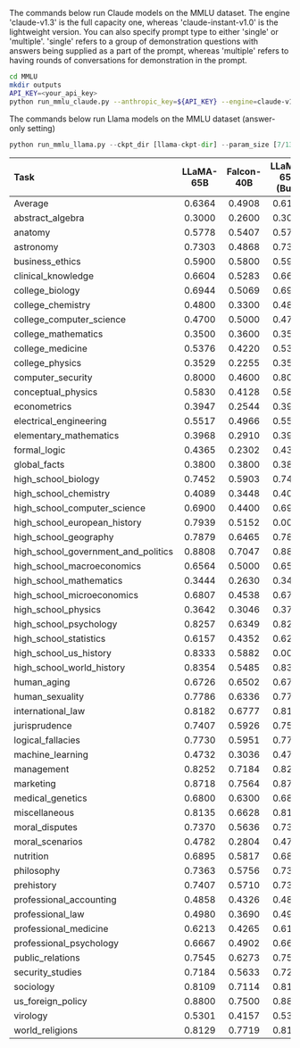 The commands below run Claude models on the MMLU dataset. 
The engine 'claude-v1.3' is the full capacity one, whereas 'claude-instant-v1.0' is the lightweight version.
You can also specify prompt type to either 'single' or 'multiple'. 'single' refers to a group of demonstration questions with answers being supplied as a part of the prompt, whereas 'multiple' refers to having rounds of conversations for demonstration in the prompt.

```bash
cd MMLU
mkdir outputs
API_KEY=<your_api_key>
python run_mmlu_claude.py --anthropic_key=${API_KEY} --engine=claude-v1.3 --prompt_type='multiple'
```
The commands below run Llama models on the MMLU dataset (answer-only setting)
```python
python run_mmlu_llama.py --ckpt_dir [llama-ckpt-dir] --param_size [7/13/33/65]
```
|Task|LLaMA-65B|Falcon-40B|LLaMA-65B (Bug)|
|:----|:----:|:----:|:----:|
|Average|0.6364|0.4908|0.6144|
|abstract_algebra|0.3000|0.2600|0.3000|
|anatomy|0.5778|0.5407|0.5778|
|astronomy|0.7303|0.4868|0.7303|
|business_ethics|0.5900|0.5800|0.5900|
|clinical_knowledge|0.6604|0.5283|0.6604|
|college_biology|0.6944|0.5069|0.6944|
|college_chemistry|0.4800|0.3300|0.4800|
|college_computer_science|0.4700|0.5000|0.4700|
|college_mathematics|0.3500|0.3600|0.3500|
|college_medicine|0.5376|0.4220|0.5376|
|college_physics|0.3529|0.2255|0.3529|
|computer_security|0.8000|0.4600|0.8000|
|conceptual_physics|0.5830|0.4128|0.5830|
|econometrics|0.3947|0.2544|0.3947|
|electrical_engineering|0.5517|0.4966|0.5517|
|elementary_mathematics|0.3968|0.2910|0.3968|
|formal_logic|0.4365|0.2302|0.4365|
|global_facts|0.3800|0.3800|0.3800|
|high_school_biology|0.7452|0.5903|0.7452|
|high_school_chemistry|0.4089|0.3448|0.4089|
|high_school_computer_science|0.6900|0.4400|0.6900|
|high_school_european_history|0.7939|0.5152|0.0000|
|high_school_geography|0.7879|0.6465|0.7879|
|high_school_government_and_politics|0.8808|0.7047|0.8808|
|high_school_macroeconomics|0.6564|0.5000|0.6590|
|high_school_mathematics|0.3444|0.2630|0.3407|
|high_school_microeconomics|0.6807|0.4538|0.6765|
|high_school_physics|0.3642|0.3046|0.3709|
|high_school_psychology|0.8257|0.6349|0.8257|
|high_school_statistics|0.6157|0.4352|0.6204|
|high_school_us_history|0.8333|0.5882|0.0000|
|high_school_world_history|0.8354|0.5485|0.8354|
|human_aging|0.6726|0.6502|0.6726|
|human_sexuality|0.7786|0.6336|0.7786|
|international_law|0.8182|0.6777|0.8182|
|jurisprudence|0.7407|0.5926|0.7500|
|logical_fallacies|0.7730|0.5951|0.7730|
|machine_learning|0.4732|0.3036|0.4732|
|management|0.8252|0.7184|0.8252|
|marketing|0.8718|0.7564|0.8718|
|medical_genetics|0.6800|0.6300|0.6800|
|miscellaneous|0.8135|0.6628|0.8135|
|moral_disputes|0.7370|0.5636|0.7370|
|moral_scenarios|0.4782|0.2804|0.4771|
|nutrition|0.6895|0.5817|0.6895|
|philosophy|0.7363|0.5756|0.7363|
|prehistory|0.7407|0.5710|0.7377|
|professional_accounting|0.4858|0.4326|0.4858|
|professional_law|0.4980|0.3690|0.4935|
|professional_medicine|0.6213|0.4265|0.6176|
|professional_psychology|0.6667|0.4902|0.6650|
|public_relations|0.7545|0.6273|0.7545|
|security_studies|0.7184|0.5633|0.7224|
|sociology|0.8109|0.7114|0.8109|
|us_foreign_policy|0.8800|0.7500|0.8800|
|virology|0.5301|0.4157|0.5301|
|world_religions|0.8129|0.7719|0.8129|


